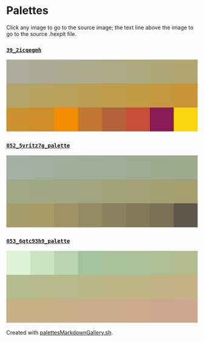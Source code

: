 # Palettes

Click any image to go to the source image; the text line above the image to go to the source .hexplt file.

### [`39_2icqegmh`](39_2icqegmh.hexplt)

[ ![39_2icqegmh.png](39_2icqegmh.png) ](39_2icqegmh.png)

### [`052_5vritz7g_palette`](052_5vritz7g_palette.hexplt)

[ ![052_5vritz7g_palette.png](052_5vritz7g_palette.png) ](052_5vritz7g_palette.png)

### [`053_6qtc93h9_palette`](053_6qtc93h9_palette.hexplt)

[ ![053_6qtc93h9_palette.png](053_6qtc93h9_palette.png) ](053_6qtc93h9_palette.png)

Created with [palettesMarkdownGallery.sh](https://github.com/earthbound19/_ebDev/blob/master/scripts/imgAndVideo/palettesMarkdownGallery.sh).